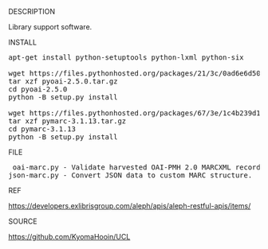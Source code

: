 
DESCRIPTION

Library support software.

INSTALL
<pre>
apt-get install python-setuptools python-lxml python-six

wget https://files.pythonhosted.org/packages/21/3c/0ad6e6d50fc355be718fe667541797a27d0252641983b7925df685ef2163/pyoai-2.5.0.tar.gz
tar xzf pyoai-2.5.0.tar.gz
cd pyoai-2.5.0
python -B setup.py install

wget https://files.pythonhosted.org/packages/67/3e/1c4b239d179b2a24e8288ad4ae8f87a667bf5acb4c7907c68e3539ab9284/pymarc-3.1.13.tar.gz
tar xzf pymarc-3.1.13.tar.gz
cd pymarc-3.1.13
python -B setup.py install
</pre>
FILE
<pre>
 oai-marc.py - Validate harvested OAI-PMH 2.0 MARCXML records.
json-marc.py - Convert JSON data to custom MARC structure.
</pre>
REF

https://developers.exlibrisgroup.com/aleph/apis/aleph-restful-apis/items/

SOURCE

https://github.com/KyomaHooin/UCL

